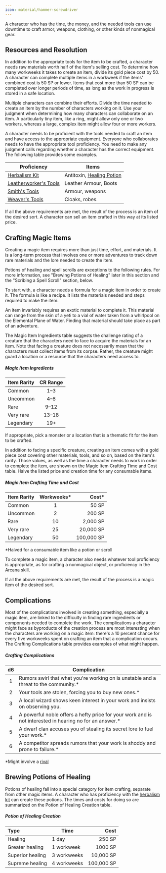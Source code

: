 ```yaml
---
icon: material/hammer-screwdriver
---
```


A character who has the time, the money, and the needed tools can use downtime to craft armor, weapons, clothing, or other kinds of nonmagical gear.

## Resources and Resolution

In addition to the appropriate tools for the item to be crafted, a character needs raw materials worth half of the item's selling cost. To determine how many workweeks it takes to create an item, divide its gold piece cost by 50. A character can complete multiple items in a workweek if the items' combined cost is 50 SP or lower. Items that cost more than 50 SP can be completed over longer periods of time, as long as the work in progress is stored in a safe location.

Multiple characters can combine their efforts. Divide the time needed to create an item by the number of characters working on it. Use your judgment when determining how many characters can collaborate on an item. A particularly tiny item, like a ring, might allow only one or two workers, whereas a large, complex item might allow four or more workers.

A character needs to be proficient with the tools needed to craft an item and have access to the appropriate equipment. Everyone who collaborates needs to have the appropriate tool proficiency. You need to make any judgment calls regarding whether a character has the correct equipment. The following table provides some examples.

| Proficiency | Items | 
|---|---|
| [Herbalism Kit] | Antitoxin, [Healing Potion] |
| [Leatherworker's Tools] | Leather Armour, Boots |
| [Smith's Tools] | Armour, weapons |
| [Weaver's Tools] | Cloaks, robes|

If all the above requirements are met, the result of the process is an item of the desired sort. A character can sell an item crafted in this way at its listed price.

## Crafting Magic Items

Creating a magic item requires more than just time, effort, and materials. It is a long-term process that involves one or more adventures to track down rare materials and the lore needed to create the item.

Potions of healing and spell scrolls are exceptions to the following rules. For more information, see "Brewing Potions of Healing" later in this section and the "Scribing a Spell Scroll" section, below.

To start with, a character needs a formula for a magic item in order to create it. The formula is like a recipe. It lists the materials needed and steps required to make the item.

An item invariably requires an exotic material to complete it. This material can range from the skin of a yeti to a vial of water taken from a whirlpool on the Elemental Plane of Water. Finding that material should take place as part of an adventure.

The Magic Item Ingredients table suggests the challenge rating of a creature that the characters need to face to acquire the materials for an item. Note that facing a creature does not necessarily mean that the characters must collect items from its corpse. Rather, the creature might guard a location or a resource that the characters need access to.

##### Magic Item Ingredients

| Item Rarity | CR Range
|---|:-:|
| Common | 1–3 |
| Uncommon | 4–8 | 
| Rare | 9–12 | 
| Very rare | 13–18 | 
| Legendary | 19+ | 

If appropriate, pick a monster or a location that is a thematic fit for the item to be crafted. 

In addition to facing a specific creature, creating an item comes with a gold piece cost covering other materials, tools, and so on, based on the item's rarity. Those values, as well as the time a character needs to work in order to complete the item, are shown on the Magic Item Crafting Time and Cost table. Halve the listed price and creation time for any consumable items.

##### Magic Item Crafting Time and Cost

| Item Rarity | Workweeks* | Cost* |
|---|:-:|--:|
| Common | 1 | 50 SP |
| Uncommon | 2 | 200 SP |
| Rare | 10 | 2,000 SP |
| Very rare | 25 | 20,000 SP |
| Legendary | 50 | 100,000 SP |

*Halved for a consumable item like a potion or scroll

To complete a magic item, a character also needs whatever tool proficiency is appropriate, as for crafting a nonmagical object, or proficiency in the Arcana skill.

If all the above requirements are met, the result of the process is a magic item of the desired sort.

## Complications

Most of the complications involved in creating something, especially a magic item, are linked to the difficulty in finding rare ingredients or components needed to complete the work. The complications a character might face as byproducts of the creation process are most interesting when the characters are working on a magic item: there's a 10 percent chance for every five workweeks spent on crafting an item that a complication occurs. The Crafting Complications table provides examples of what might happen.

##### Crafting Complications

| d6 | Complication |
|:-:|---|
| 1 | Rumors swirl that what you're working on is unstable and a threat to the community.* |
| 2 | Your tools are stolen, forcing you to buy new ones.* |
| 3 | A local wizard shows keen interest in your work and insists on observing you. |
| 4 | A powerful noble offers a hefty price for your work and is not interested in hearing no for an answer.* |
| 5 | A dwarf clan accuses you of stealing its secret lore to fuel your work.* |
| 6 | A competitor spreads rumors that your work is shoddy and prone to failure.* |

*Might involve a [rival]

## Brewing Potions of Healing

Potions of healing fall into a special category for item crafting, separate from other magic items. A character who has proficiency with the [herbalism kit] can create these potions. The times and costs for doing so are summarized on the Potion of Healing Creation table.

##### Potion of Healing Creation

| Type | Time | Cost |
|:--|---|--:|
| Healing | 1 day | 250 SP |
| Greater healing | 1 workweek | 1000 SP |
| Superior healing | 3 workweeks | 10,000 SP |
| Supreme healing | 4 workweeks | 100,000 SP |

[Healing Potion]: ../../equipment/consumeables/potion.md#healing-potion
[Herbalism Kit]: ../../equipment/tools/artisan-tools.md#herbalism-kit
[Leatherworker's Tools]: ../../equipment/tools/artisan-tools.md#leatherworkers-tools
[Smith's Tools]: ../../equipment/tools/artisan-tools.md#smiths-tools
[Weaver's Tools]: ../../equipment/tools/artisan-tools.md#weavers-tools

[rival]: index.md#rival